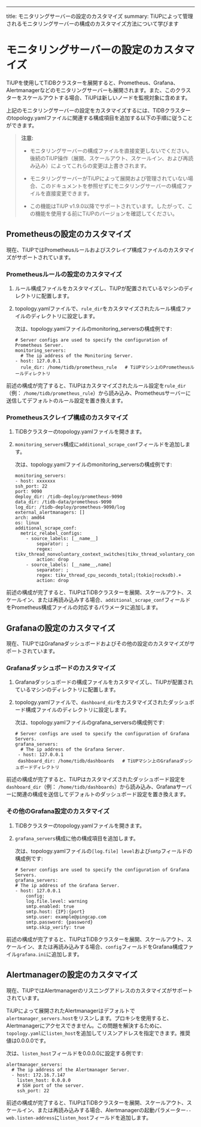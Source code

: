 ---
title: モニタリングサーバーの設定のカスタマイズ
summary: TiUPによって管理されるモニタリングサーバーの構成のカスタマイズ方法について学びます

# モニタリングサーバーの設定のカスタマイズ

TiUPを使用してTiDBクラスターを展開すると、Prometheus、Grafana、Alertmanagerなどのモニタリングサーバーも展開されます。また、このクラスターをスケールアウトする場合、TiUPは新しいノードを監視対象に含めます。

上記のモニタリングサーバーの設定をカスタマイズするには、TiDBクラスターのtopology.yamlファイルに関連する構成項目を追加する以下の手順に従うことができます。

> **注意:**
>
> - モニタリングサーバーの構成ファイルを直接変更しないでください。後続のTiUP操作（展開、スケールアウト、スケールイン、および再読み込み）によってこれらの変更は上書きされます。
>
> - モニタリングサーバーがTiUPによって展開および管理されていない場合、このドキュメントを参照せずにモニタリングサーバーの構成ファイルを直接変更できます。
>
> - この機能はTiUP v1.9.0以降でサポートされています。したがって、この機能を使用する前にTiUPのバージョンを確認してください。

## Prometheusの設定のカスタマイズ

現在、TiUPではPrometheusルールおよびスクレイプ構成ファイルのカスタマイズがサポートされています。

### Prometheusルールの設定のカスタマイズ

1. ルール構成ファイルをカスタマイズし、TiUPが配置されているマシンのディレクトリに配置します。

2. topology.yamlファイルで、`rule_dir`をカスタマイズされたルール構成ファイルのディレクトリに設定します。

    次は、topology.yamlファイルのmonitoring_serversの構成例です:

    ```
    # Server configs are used to specify the configuration of Prometheus Server.
    monitoring_servers:
      # The ip address of the Monitoring Server.
    - host: 127.0.0.1
      rule_dir: /home/tidb/prometheus_rule   # TiUPマシン上のPrometheusルールディレクトリ
    ```

前述の構成が完了すると、TiUPはカスタマイズされたルール設定を`rule_dir`（例： `/home/tidb/prometheus_rule`）から読み込み、Prometheusサーバーに送信してデフォルトのルール設定を置き換えます。

### Prometheusスクレイプ構成のカスタマイズ

1. TiDBクラスターのtopology.yamlファイルを開きます。

2. `monitoring_servers`構成に`additional_scrape_conf`フィールドを追加します。

    次は、topology.yamlファイルのmonitoring_serversの構成例です:

    ```
    monitoring_servers:
    - host: xxxxxxx
    ssh_port: 22
    port: 9090
    deploy_dir: /tidb-deploy/prometheus-9090
    data_dir: /tidb-data/prometheus-9090
    log_dir: /tidb-deploy/prometheus-9090/log
    external_alertmanagers: []
    arch: amd64
    os: linux
    additional_scrape_conf:
      metric_relabel_configs:
        - source_labels: [__name__]
            separator: ;
            regex: tikv_thread_nonvoluntary_context_switches|tikv_thread_voluntary_context_switches|tikv_threads_io_bytes_total
            action: drop
        - source_labels: [__name__,name]
            separator: ;
            regex: tikv_thread_cpu_seconds_total;(tokio|rocksdb).+
            action: drop
    ```

前述の構成が完了すると、TiUPはTiDBクラスターを展開、スケールアウト、スケールイン、または再読み込みする場合、`additional_scrape_conf`フィールドをPrometheus構成ファイルの対応するパラメータに追加します。

## Grafanaの設定のカスタマイズ

現在、TiUPではGrafanaダッシュボードおよびその他の設定のカスタマイズがサポートされています。

### Grafanaダッシュボードのカスタマイズ

1. Grafanaダッシュボードの構成ファイルをカスタマイズし、TiUPが配置されているマシンのディレクトリに配置します。

2. topology.yamlファイルで、`dashboard_dir`をカスタマイズされたダッシュボード構成ファイルのディレクトリに設定します。

    次は、topology.yamlファイルのgrafana_serversの構成例です:

    ```
    # Server configs are used to specify the configuration of Grafana Servers.
    grafana_servers:
      # The ip address of the Grafana Server.
     - host: 127.0.0.1
     dashboard_dir: /home/tidb/dashboards   # TiUPマシン上のGrafanaダッシュボードディレクトリ
    ```

前述の構成が完了すると、TiUPはカスタマイズされたダッシュボード設定を`dashboard_dir`（例： `/home/tidb/dashboards`）から読み込み、Grafanaサーバーに関連の構成を送信してデフォルトのダッシュボード設定を置き換えます。

### その他のGrafana設定のカスタマイズ

1. TiDBクラスターのtopology.yamlファイルを開きます。

2. `grafana_servers`構成に他の構成項目を追加します。

    次は、topology.yamlファイルの`[log.file] level`および`smtp`フィールドの構成例です:

    ```
    # Server configs are used to specify the configuration of Grafana Servers.
    grafana_servers:
    # The ip address of the Grafana Server.
    - host: 127.0.0.1
        config:
        log.file.level: warning
        smtp.enabled: true
        smtp.host: {IP}:{port}
        smtp.user: example@pingcap.com
        smtp.password: {password}
        smtp.skip_verify: true
    ```

前述の構成が完了すると、TiUPはTiDBクラスターを展開、スケールアウト、スケールイン、または再読み込みする場合、`config`フィールドをGrafana構成ファイル`grafana.ini`に追加します。

## Alertmanagerの設定のカスタマイズ

現在、TiUPではAlertmanagerのリスニングアドレスのカスタマイズがサポートされています。

TiUPによって展開されたAlertmanagerはデフォルトで`alertmanager_servers.host`をリスンします。プロキシを使用すると、Alertmanagerにアクセスできません。この問題を解決するために、`topology.yaml`に`listen_host`を追加してリスンアドレスを指定できます。推奨値は0.0.0.0です。

次は、`listen_host`フィールドを0.0.0.0に設定する例です:

```
alertmanager_servers:
  # The ip address of the Alertmanager Server.
  - host: 172.16.7.147
    listen_host: 0.0.0.0
    # SSH port of the server.
    ssh_port: 22
```

前述の構成が完了すると、TiUPはTiDBクラスターを展開、スケールアウト、スケールイン、または再読み込みする場合、Alertmanagerの起動パラメーター`--web.listen-address`に`listen_host`フィールドを追加します。